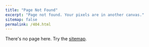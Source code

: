 ```yaml
---
title: "Page Not Found"
excerpt: "Page not found. Your pixels are in another canvas."
sitemap: false
permalink: /404.html
---
```


There's no page here. Try the [sitemap](/sitemap.md).
